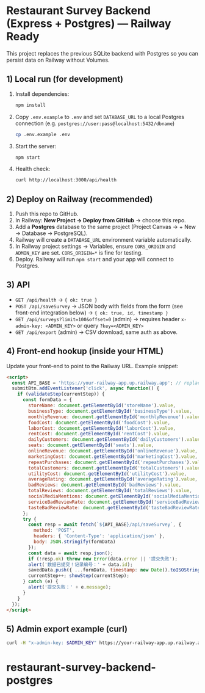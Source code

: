 # Restaurant Survey Backend (Express + Postgres) — Railway Ready

This project replaces the previous SQLite backend with Postgres so you can persist data on Railway without Volumes.

## 1) Local run (for development)
1. Install dependencies:
   ```bash
   npm install
   ```
2. Copy `.env.example` to `.env` and set `DATABASE_URL` to a local Postgres connection (e.g. `postgres://user:pass@localhost:5432/dbname`)
   ```bash
   cp .env.example .env
   ```
3. Start the server:
   ```bash
   npm start
   ```
4. Health check:
   ```bash
   curl http://localhost:3000/api/health
   ```

## 2) Deploy on Railway (recommended)
1. Push this repo to GitHub.
2. In Railway: **New Project → Deploy from GitHub** → choose this repo.
3. Add a **Postgres** database to the same project (Project Canvas → + New → Database → PostgreSQL).
4. Railway will create a `DATABASE_URL` environment variable automatically.
5. In Railway project settings → Variables, ensure `CORS_ORIGIN` and `ADMIN_KEY` are set. `CORS_ORIGIN=*` is fine for testing.
6. Deploy. Railway will run `npm start` and your app will connect to Postgres.

## 3) API
- `GET /api/health` → `{ ok: true }`
- `POST /api/saveSurvey` → JSON body with fields from the form (see front-end integration below) → `{ ok: true, id, timestamp }`
- `GET /api/surveys?limit=100&offset=0` (admin) → requires header `x-admin-key: <ADMIN_KEY>` or query `?key=<ADMIN_KEY>`
- `GET /api/export` (admin) → CSV download, same auth as above.

## 4) Front-end hookup (inside your HTML)
Update your front-end to point to the Railway URL. Example snippet:
```html
<script>
  const API_BASE = 'https://your-railway-app.up.railway.app'; // replace with your Railway URL
  submitBtn.addEventListener('click', async function() {
    if (validateStep(currentStep)) {
      const formData = {
        storeName: document.getElementById('storeName').value,
        businessType: document.getElementById('businessType').value,
        monthlyRevenue: document.getElementById('monthlyRevenue').value,
        foodCost: document.getElementById('foodCost').value,
        laborCost: document.getElementById('laborCost').value,
        rentCost: document.getElementById('rentCost').value,
        dailyCustomers: document.getElementById('dailyCustomers').value,
        seats: document.getElementById('seats').value,
        onlineRevenue: document.getElementById('onlineRevenue').value,
        marketingCost: document.getElementById('marketingCost').value,
        repeatPurchases: document.getElementById('repeatPurchases').value,
        totalCustomers: document.getElementById('totalCustomers').value,
        utilityCost: document.getElementById('utilityCost').value,
        averageRating: document.getElementById('averageRating').value,
        badReviews: document.getElementById('badReviews').value,
        totalReviews: document.getElementById('totalReviews').value,
        socialMediaMentions: document.getElementById('socialMediaMentions').value,
        serviceBadReviewRate: document.getElementById('serviceBadReviewRate').value,
        tasteBadReviewRate: document.getElementById('tasteBadReviewRate').value
      };
      try {
        const resp = await fetch(`${API_BASE}/api/saveSurvey`, {
          method: 'POST',
          headers: { 'Content-Type': 'application/json' },
          body: JSON.stringify(formData)
        });
        const data = await resp.json();
        if (!resp.ok) throw new Error(data.error || '提交失败');
        alert('数据已提交！记录编号：' + data.id);
        savedData.push({ ...formData, timestamp: new Date().toISOString() });
        currentStep++; showStep(currentStep);
      } catch (e) {
        alert('提交失败：' + e.message);
      }
    }
  });
</script>
```

## 5) Admin export example (curl)
```bash
curl -H "x-admin-key: $ADMIN_KEY" https://your-railway-app.up.railway.app/api/export -o surveys.csv
```
# restaurant-survey-backend-postgres
